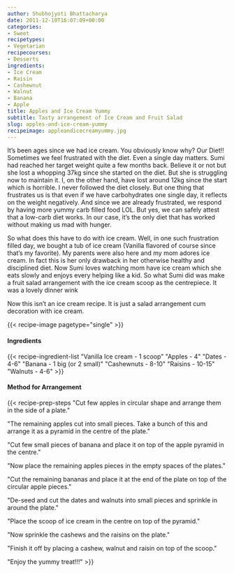 ```yaml
---
author: Shubhojyoti Bhattacharya
date: 2011-12-10T16:07:09+00:00
categories:
- Sweet
recipetypes:
- Vegetarian
recipecourses:
- Desserts
ingredients:
- Ice Cream
- Raisin
- Cashewnut
- Walnut
- Banana
- Apple
title: Apples and Ice Cream Yummy
subtitle: Tasty arrangement of Ice Cream and Fruit Salad
slug: apples-and-ice-cream-yummy
recipeimage: appleandicecreamyummy.jpg
---
```


It’s been ages since we had ice cream. You obviously know why? Our Diet!! Sometimes we feel frustrated with the diet. Even a single day matters. Sumi had reached her target weight quite a few months back. Believe it or not but she lost a whopping 37kg since she started on the diet. But she is struggling now to maintain it. I, on the other hand, have lost around 12kg since the start which is horrible. I never followed the diet closely. But one thing that frustrates us is that even if we have carbohydrates one single day, it reflects on the weight negatively. And since we are already frustrated, we respond by having more yummy carb filled food LOL. But yes, we can safely attest that a low-carb diet works. In our case, it’s the only diet that has worked without making us mad with hunger.

So what does this have to do with ice cream. Well, in one such frustration filled day, we bought a tub of ice cream (Vanilla flavored of course since that’s my favorite). My parents were also here and my mom adores ice cream. In fact this is her only drawback in her otherwise healthy and disciplined diet. Now Sumi loves watching mom have ice cream which she eats slowly and enjoys every helping like a kid. So what Sumi did was make a fruit salad arrangement with the ice cream scoop as the centrepiece. It was a lovely dinner wink

Now this isn’t an ice cream recipe. It is just a salad arrangement cum decoration with ice cream.

{{< recipe-image pagetype="single" >}}

#### Ingredients

{{< recipe-ingredient-list
"Vanilla Ice cream - 1 scoop"
"Apples - 4"
"Dates - 4-6"
"Banana - 1 big (or 2 small)"
"Cashewnuts - 8-10"
"Raisins - 10-15"
"Walnuts - 4-6" >}}

#### Method for Arrangement

{{< recipe-prep-steps
"Cut few apples in circular shape and arrange them in the side of a plate."

"The remaining apples cut into small pieces. Take a bunch of this and arrange it as a pyramid in the centre of the plate."

"Cut few small pieces of banana and place it on top of the apple pyramid in the centre."

"Now place the remaining apples pieces in the empty spaces of the plates."

"Cut the remaining bananas and place it at the end of the plate on top of the circular apple pieces."

"De-seed and cut the dates and walnuts into small pieces and sprinkle in around the plate."

"Place the scoop of ice cream in the centre on top of the pyramid."

"Now sprinkle the cashews and the raisins on the plate."

"Finish it off by placing a cashew, walnut and raisin on top of the scoop."

"Enjoy the yummy treat!!!" >}}
